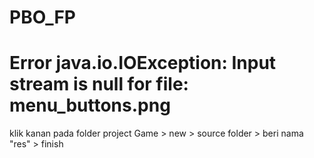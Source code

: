 # PBO_FP

# Error java.io.IOException: Input stream is null for file: menu_buttons.png
klik kanan pada folder project Game > new > source folder > beri nama "res" > finish
